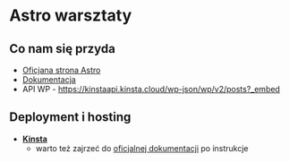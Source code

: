 # Astro warsztaty

## Co nam się przyda
- [Oficjana strona Astro](https://astro.build)
- [Dokumentacja](https://docs.astro.build)
- API WP - https://kinstaapi.kinsta.cloud/wp-json/wp/v2/posts?_embed

## Deployment i hosting
- [**Kinsta**](https://kinsta.com/application-hosting/)
  - warto też zajrzeć do [oficjalnej dokumentacji](https://docs.astro.build/en/guides/deploy/kinsta/) po instrukcje 
